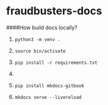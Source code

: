 # fraudbusters-docs

####How build docs locally?

1. ```python3 -m venv .```

2. ```source bin/activate```

3. ```pip install -r requirements.txt```
4. 
5. ```pip install mkdocs-gitbook```

6. ```mkdocs serve --livereload```